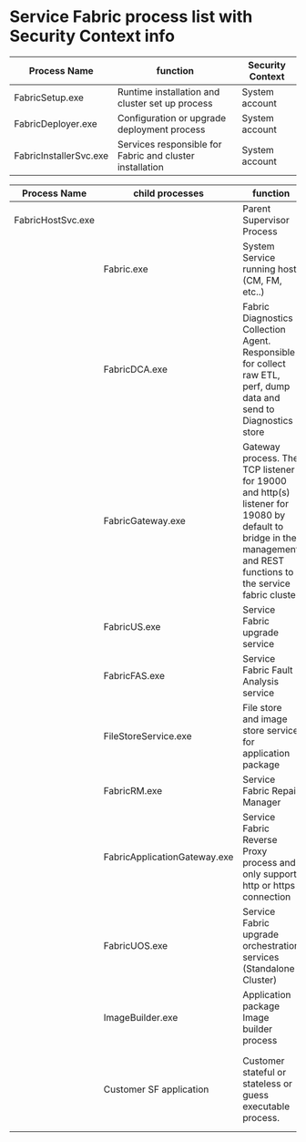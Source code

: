 # Service Fabric process list with Security Context info

| Process Name | function | Security Context | 
|---|---|---|
| FabricSetup.exe | Runtime installation and cluster set up process | System account |
| FabricDeployer.exe | Configuration or upgrade deployment process | System account |
| FabricInstallerSvc.exe | Services responsible for Fabric and cluster installation | System account |

| Process Name | **child processes** | function | Security Context | 
|---|---|---|---|
| FabricHostSvc.exe |  | Parent Supervisor Process | System | 
| | Fabric.exe | System Service running host. (CM, FM, etc..) | Network Service Account |
| | FabricDCA.exe | Fabric Diagnostics Collection Agent. Responsible for collect raw ETL, perf, dump data and send to Diagnostics store | Network Service Account |
| | FabricGateway.exe | Gateway process. The TCP listener for 19000 and http(s) listener for 19080 by default to bridge in the management and REST functions to the service fabric cluster | Network Service Account |
| | FabricUS.exe | Service Fabric upgrade service | Network Service Account |
| | FabricFAS.exe | Service Fabric Fault Analysis service | Network Service Account |
| | FileStoreService.exe | File store and image store service for application package | Network Service Account |
| | FabricRM.exe | Service Fabric Repair Manager | Network Service Account |
| | FabricApplicationGateway.exe | Service Fabric Reverse Proxy process and only support http or https connection | Network Service Account |
| | FabricUOS.exe | Service Fabric upgrade orchestration services (Standalone Cluster) | Network Service Account |
| | ImageBuilder.exe | Application package Image builder process | Network Service Account |
| | Customer SF application | Customer stateful or stateless or guess executable process. | Network Service Account, but you can configure it through application manifest file](https://docs.microsoft.com/en-us/azure/service-fabric/service-fabric-application-runas-security) |
